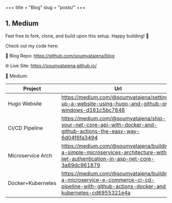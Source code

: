 +++
title = "Blog"
slug = "posts/"
+++


## 1. Medium

Feel free to fork, clone, and build upon this setup. Happy building! 🚀

Check out my code here:

📂 Blog Repo: https://github.com/soumyatajena/blog

🌐 Live Site: https://soumyatajena.github.io/

📙 Medium: 

| Project  | Url      |
|----------|----------|
| Hugo Website     |  https://medium.com/@soumyatajena/setting-up-a-website-using-hugo-and-github-on-windows-d161c5bc7648  |
|  CI/CD Pipeline   | https://medium.com/@soumyatajena/ship-your-net-core-api-with-docker-and-github-actions-the-easy-way-6d04f6fa3494  |
| Microservice Arch     |  https://medium.com/@soumyatajena/building-a-simple-microservices-architecture-with-jwt-authentication-in-asp-net-core-3a69dc961879  |
|  Docker+Kubernetes   | https://medium.com/@soumyatajena/building-a-microservice-e-commerce-ci-cd-pipeline-with-github-actions-docker-and-kubernetes-cd6955321e4a  |
